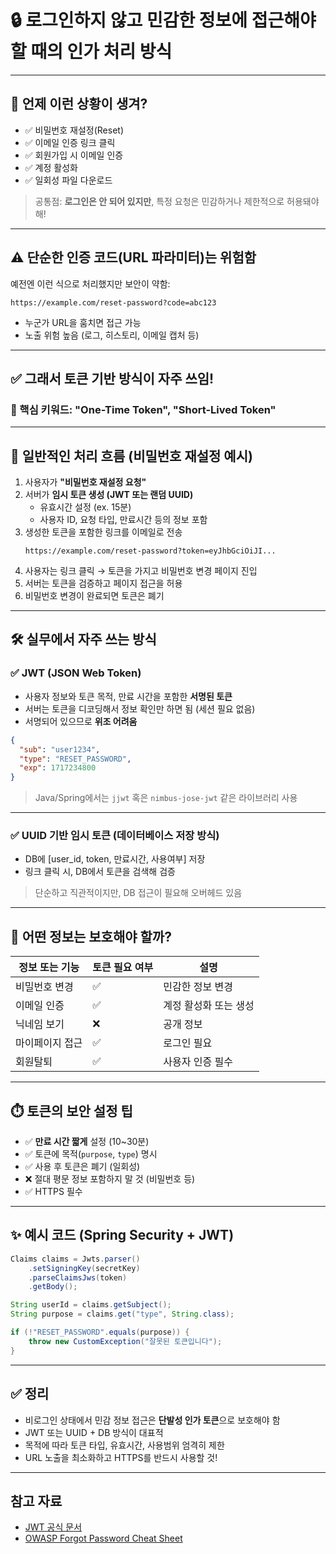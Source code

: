 # 🔒 로그인하지 않고 민감한 정보에 접근해야 할 때의 인가 처리 방식

---

## 🧐 언제 이런 상황이 생겨?

- ✅ 비밀번호 재설정(Reset)
- ✅ 이메일 인증 링크 클릭
- ✅ 회원가입 시 이메일 인증
- ✅ 계정 활성화
- ✅ 일회성 파일 다운로드

> 공통점: **로그인은 안 되어 있지만**, 특정 요청은 민감하거나 제한적으로 허용돼야 해!

---

## ⚠️ 단순한 인증 코드(URL 파라미터)는 위험함

예전엔 이런 식으로 처리했지만 보안이 약함:
```
https://example.com/reset-password?code=abc123
```

- 누군가 URL을 훔치면 접근 가능
- 노출 위험 높음 (로그, 히스토리, 이메일 캡처 등)

---

## ✅ 그래서 토큰 기반 방식이 자주 쓰임!

### 🎯 핵심 키워드: **"One-Time Token"**, **"Short-Lived Token"**

---

## 🧩 일반적인 처리 흐름 (비밀번호 재설정 예시)

1. 사용자가 **"비밀번호 재설정 요청"**
2. 서버가 **임시 토큰 생성 (JWT 또는 랜덤 UUID)**  
   - 유효시간 설정 (ex. 15분)
   - 사용자 ID, 요청 타입, 만료시간 등의 정보 포함
3. 생성한 토큰을 포함한 링크를 이메일로 전송
   ```
   https://example.com/reset-password?token=eyJhbGciOiJI...
   ```
4. 사용자는 링크 클릭 → 토큰을 가지고 비밀번호 변경 페이지 진입
5. 서버는 토큰을 검증하고 페이지 접근을 허용
6. 비밀번호 변경이 완료되면 토큰은 폐기

---

## 🛠️ 실무에서 자주 쓰는 방식

### ✅ JWT (JSON Web Token)

- 사용자 정보와 토큰 목적, 만료 시간을 포함한 **서명된 토큰**
- 서버는 토큰을 디코딩해서 정보 확인만 하면 됨 (세션 필요 없음)
- 서명되어 있으므로 **위조 어려움**

```json
{
  "sub": "user1234",
  "type": "RESET_PASSWORD",
  "exp": 1717234800
}
```

> Java/Spring에서는 `jjwt` 혹은 `nimbus-jose-jwt` 같은 라이브러리 사용

---

### ✅ UUID 기반 임시 토큰 (데이터베이스 저장 방식)

- DB에 [user_id, token, 만료시간, 사용여부] 저장
- 링크 클릭 시, DB에서 토큰을 검색해 검증

> 단순하고 직관적이지만, DB 접근이 필요해 오버헤드 있음

---

## 🔐 어떤 정보는 보호해야 할까?

| 정보 또는 기능            | 토큰 필요 여부 | 설명 |
|---------------------------|----------------|------|
| 비밀번호 변경              | ✅             | 민감한 정보 변경 |
| 이메일 인증               | ✅             | 계정 활성화 또는 생성 |
| 닉네임 보기                | ❌             | 공개 정보 |
| 마이페이지 접근           | ✅             | 로그인 필요 |
| 회원탈퇴                  | ✅             | 사용자 인증 필수 |

---

## ⏱️ 토큰의 보안 설정 팁

- ✅ **만료 시간 짧게** 설정 (10~30분)
- ✅ 토큰에 목적(`purpose`, `type`) 명시
- ✅ 사용 후 토큰은 폐기 (일회성)
- ❌ 절대 평문 정보 포함하지 말 것 (비밀번호 등)
- ✅ HTTPS 필수

---

## ✨ 예시 코드 (Spring Security + JWT)

```java
Claims claims = Jwts.parser()
    .setSigningKey(secretKey)
    .parseClaimsJws(token)
    .getBody();

String userId = claims.getSubject();
String purpose = claims.get("type", String.class);

if (!"RESET_PASSWORD".equals(purpose)) {
    throw new CustomException("잘못된 토큰입니다");
}
```

---

## ✅ 정리

- 비로그인 상태에서 민감 정보 접근은 **단발성 인가 토큰**으로 보호해야 함
- JWT 또는 UUID + DB 방식이 대표적
- 목적에 따라 토큰 타입, 유효시간, 사용범위 엄격히 제한
- URL 노출을 최소화하고 HTTPS를 반드시 사용할 것!

---

## 참고 자료

- [JWT 공식 문서](https://jwt.io/introduction)
- [OWASP Forgot Password Cheat Sheet](https://cheatsheetseries.owasp.org/cheatsheets/Forgot_Password_Cheat_Sheet.html)
